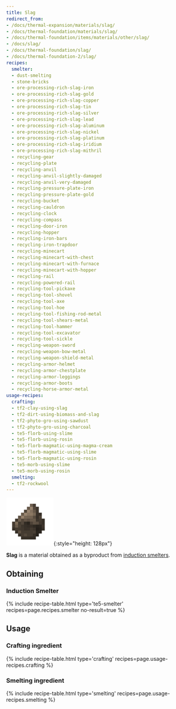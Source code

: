 ```yaml
---
title: Slag
redirect_from:
- /docs/thermal-expansion/materials/slag/
- /docs/thermal-foundation/materials/slag/
- /docs/thermal-foundation/items/materials/other/slag/
- /docs/slag/
- /docs/thermal-foundation/slag/
- /docs/thermal-foundation-2/slag/
recipes:
  smelter:
  - dust-smelting
  - stone-bricks
  - ore-processing-rich-slag-iron
  - ore-processing-rich-slag-gold
  - ore-processing-rich-slag-copper
  - ore-processing-rich-slag-tin
  - ore-processing-rich-slag-silver
  - ore-processing-rich-slag-lead
  - ore-processing-rich-slag-aluminum
  - ore-processing-rich-slag-nickel
  - ore-processing-rich-slag-platinum
  - ore-processing-rich-slag-iridium
  - ore-processing-rich-slag-mithril
  - recycling-gear
  - recycling-plate
  - recycling-anvil
  - recycling-anvil-slightly-damaged
  - recycling-anvil-very-damaged
  - recycling-pressure-plate-iron
  - recycling-pressure-plate-gold
  - recycling-bucket
  - recycling-cauldron
  - recycling-clock
  - recycling-compass
  - recycling-door-iron
  - recycling-hopper
  - recycling-iron-bars
  - recycling-iron-trapdoor
  - recycling-minecart
  - recycling-minecart-with-chest
  - recycling-minecart-with-furnace
  - recycling-minecart-with-hopper
  - recycling-rail
  - recycling-powered-rail
  - recycling-tool-pickaxe
  - recycling-tool-shovel
  - recycling-tool-axe
  - recycling-tool-hoe
  - recycling-tool-fishing-rod-metal
  - recycling-tool-shears-metal
  - recycling-tool-hammer
  - recycling-tool-excavator
  - recycling-tool-sickle
  - recycling-weapon-sword
  - recycling-weapon-bow-metal
  - recycling-weapon-shield-metal
  - recycling-armor-helmet
  - recycling-armor-chestplate
  - recycling-armor-leggings
  - recycling-armor-boots
  - recycling-horse-armor-metal
usage-recipes:
  crafting:
  - tf2-clay-using-slag
  - tf2-dirt-using-biomass-and-slag
  - tf2-phyto-gro-using-sawdust
  - tf2-phyto-gro-using-charcoal
  - te5-florb-using-slime
  - te5-florb-using-rosin
  - te5-florb-magmatic-using-magma-cream
  - te5-florb-magmatic-using-slime
  - te5-florb-magmatic-using-rosin
  - te5-morb-using-slime
  - te5-morb-using-rosin
  smelting:
  - tf2-rockwool
---
```


![Slag](/assets/images/thermal-foundation-2/slag.png){:style="height: 128px"}


**Slag** is a material obtained as a byproduct from [induction
smelters](/docs/1.12/thermal-expansion-5/induction-smelter/).


Obtaining
---------

### Induction Smelter
{% include recipe-table.html type='te5-smelter' recipes=page.recipes.smelter no-result=true %}


Usage
-----

### Crafting ingredient
{% include recipe-table.html type='crafting' recipes=page.usage-recipes.crafting %}

### Smelting ingredient
{% include recipe-table.html type='smelting' recipes=page.usage-recipes.smelting %}
